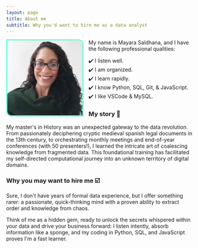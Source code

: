 ```yaml
---
layout: page
title: About me
subtitle: Why you'd want to hire me as a data analyst
---
```

<img 
  align="left" 
  style="width:40%; height:auto; border: .25em solid #64ffda; border-top-right-radius: 1em; border-bottom-left-radius: 1em; margin-right: 1em; "
  src="/assets/img/may_photo.png" 
  alt="My data analyst photo!">

My name is Mayara Saldhana, and I have the following professional qualities:

✔️  I listen well.<br>
✔️  I am organized.<br>
✔️  I learn rapidly.<br>
✔️  I know Python, SQL, Git, & JavaScript.<br>
✔️  I like VSCode & MySQL.<br>

### My story 🐝

My master's in History was an unexpected gateway to the data revolution. From passionately deciphering cryptic medieval spanish legal documents in the 13th century, to orchestrating monthly meetings and end-of-year conferences (with 50 presenters!), I learned the intricate art of coalescing knowledge from fragmented data. This foundational training has facilitated my self-directed computational journey into an unknown territory of digital domains.

### Why you may want to hire me ☑️ 	

Sure, I don't have years of formal data experience, but I offer something rarer: a passionate, quick-thinking mind with a proven ability to extract order and knowledge from chaos. 

Think of me as a hidden gem, ready to unlock the secrets whispered within your data and drive your business forward: I listen intently, absorb information like a sponge, and my coding in Python, SQL, and JavaScript proves I'm a fast learner. 


